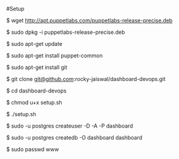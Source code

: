 #Setup

$ wget http://apt.puppetlabs.com/puppetlabs-release-precise.deb

$ sudo dpkg -i puppetlabs-release-precise.deb

$ sudo apt-get update

$ sudo apt-get install puppet-common

$ sudo apt-get install git

$ git clone git@github.com:rocky-jaiswal/dashboard-devops.git

$ cd dashboard-devops

$ chmod u+x setup.sh

$ ./setup.sh

$ sudo -u postgres createuser -D -A -P dashboard

$ sudo -u postgres createdb -O dashboard dashboard

$ sudo passwd www
